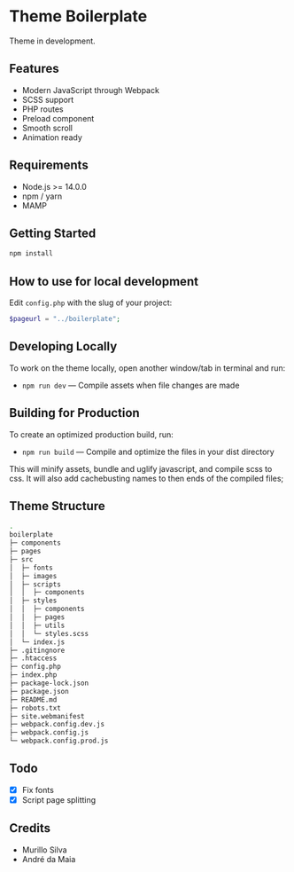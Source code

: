# Theme Boilerplate

Theme in development.

## Features

- Modern JavaScript through Webpack
- SCSS support
- PHP routes
- Preload component
- Smooth scroll
- Animation ready

## Requirements

- Node.js >= 14.0.0
- npm / yarn
- MAMP

## Getting Started

```bash
npm install
```

## How to use for local development

Edit `config.php` with the slug of your project:

```php
$pageurl = "../boilerplate";
```

## Developing Locally

To work on the theme locally, open another window/tab in terminal and run:

- `npm run dev` — Compile assets when file changes are made


## Building for Production

To create an optimized production build, run:

- `npm run build` — Compile and optimize the files in your dist directory

This will minify assets, bundle and uglify javascript, and compile scss to css.
It will also add cachebusting names to then ends of the compiled files;

## Theme Structure

```bash
.
boilerplate
├─ components
├─ pages
├─ src
│  ├─ fonts
│  ├─ images
│  ├─ scripts
│  │  ├─ components
│  ├─ styles
│  │  ├─ components
│  │  ├─ pages
│  │  ├─ utils
│  │  └─ styles.scss
│  └─ index.js
├─ .gitingnore
├─ .htaccess
├─ config.php
├─ index.php
├─ package-lock.json
├─ package.json
├─ README.md
├─ robots.txt
├─ site.webmanifest
├─ webpack.config.dev.js
├─ webpack.config.js
└─ webpack.config.prod.js
```

## Todo

- [x] Fix fonts
- [x] Script page splitting

## Credits

- Murillo Silva
- André da Maia
